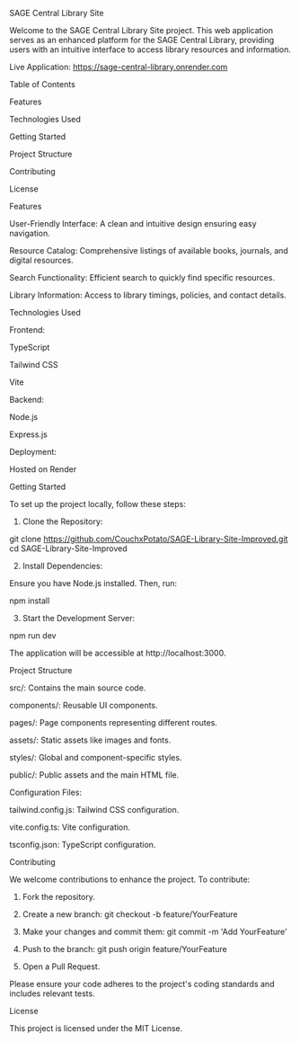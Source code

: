 SAGE Central Library Site

Welcome to the SAGE Central Library Site project. This web application serves as an enhanced platform for the SAGE Central Library, providing users with an intuitive interface to access library resources and information.

Live Application: https://sage-central-library.onrender.com

Table of Contents

Features

Technologies Used

Getting Started

Project Structure

Contributing

License


Features

User-Friendly Interface: A clean and intuitive design ensuring easy navigation.

Resource Catalog: Comprehensive listings of available books, journals, and digital resources.

Search Functionality: Efficient search to quickly find specific resources.

Library Information: Access to library timings, policies, and contact details.


Technologies Used

Frontend:

TypeScript

Tailwind CSS

Vite


Backend:

Node.js

Express.js


Deployment:

Hosted on Render



Getting Started

To set up the project locally, follow these steps:

1. Clone the Repository:

git clone https://github.com/CouchxPotato/SAGE-Library-Site-Improved.git
cd SAGE-Library-Site-Improved


2. Install Dependencies:

Ensure you have Node.js installed. Then, run:

npm install


3. Start the Development Server:

npm run dev

The application will be accessible at http://localhost:3000.



Project Structure

src/: Contains the main source code.

components/: Reusable UI components.

pages/: Page components representing different routes.

assets/: Static assets like images and fonts.

styles/: Global and component-specific styles.


public/: Public assets and the main HTML file.

Configuration Files:

tailwind.config.js: Tailwind CSS configuration.

vite.config.ts: Vite configuration.

tsconfig.json: TypeScript configuration.



Contributing

We welcome contributions to enhance the project. To contribute:

1. Fork the repository.


2. Create a new branch: git checkout -b feature/YourFeature


3. Make your changes and commit them: git commit -m 'Add YourFeature'


4. Push to the branch: git push origin feature/YourFeature


5. Open a Pull Request.



Please ensure your code adheres to the project's coding standards and includes relevant tests.

License

This project is licensed under the MIT License.